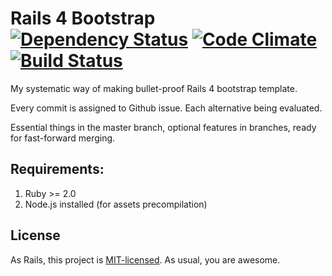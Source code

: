 # Rails 4 Bootstrap [![Dependency Status][gemnasium-img-url]][gemnasium-url] [![Code Climate][codeclimate-img-url]][codeclimate-url] [![Build Status][travis-img-url]][travis-url]

[codeclimate-img-url]: https://codeclimate.com/github/sheerun/rails4-bootstrap.png
[codeclimate-url]: https://codeclimate.com/github/sheerun/rails4-bootstrap
[gemnasium-img-url]: https://gemnasium.com/sheerun/rails4-bootstrap.png
[gemnasium-url]: https://gemnasium.com/sheerun/rails4-bootstrap
[travis-img-url]: https://travis-ci.org/sheerun/rails4-bootstrap.png
[travis-url]: https://travis-ci-org/sheerun/rails4-bootstrap

My systematic way of making bullet-proof Rails 4 bootstrap template.

Every commit is assigned to Github issue. Each alternative being evaluated.

Essential things in the master branch, optional features in branches, ready for fast-forward merging.

## Requirements:

1. Ruby >= 2.0
2. Node.js installed (for assets precompilation)

## License

As Rails, this project is [MIT-licensed](http://opensource.org/licenses/mit-license.php). As usual, you are awesome.
